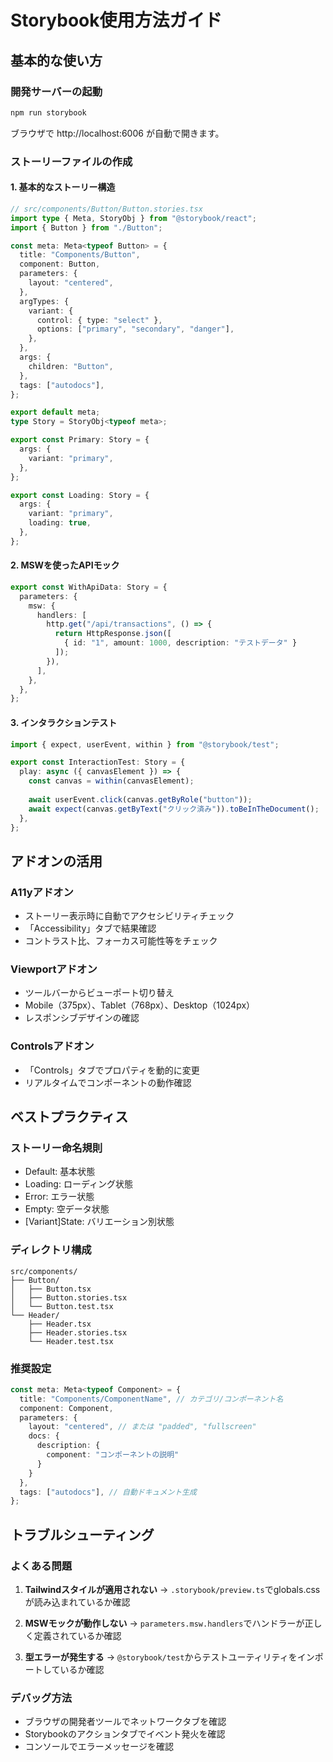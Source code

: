 # Storybook使用方法ガイド

## 基本的な使い方

### 開発サーバーの起動
```bash
npm run storybook
```
ブラウザで http://localhost:6006 が自動で開きます。

### ストーリーファイルの作成

#### 1. 基本的なストーリー構造
```typescript
// src/components/Button/Button.stories.tsx
import type { Meta, StoryObj } from "@storybook/react";
import { Button } from "./Button";

const meta: Meta<typeof Button> = {
  title: "Components/Button",
  component: Button,
  parameters: {
    layout: "centered",
  },
  argTypes: {
    variant: {
      control: { type: "select" },
      options: ["primary", "secondary", "danger"],
    },
  },
  args: {
    children: "Button",
  },
  tags: ["autodocs"],
};

export default meta;
type Story = StoryObj<typeof meta>;

export const Primary: Story = {
  args: {
    variant: "primary",
  },
};

export const Loading: Story = {
  args: {
    variant: "primary",
    loading: true,
  },
};
```

#### 2. MSWを使ったAPIモック
```typescript
export const WithApiData: Story = {
  parameters: {
    msw: {
      handlers: [
        http.get("/api/transactions", () => {
          return HttpResponse.json([
            { id: "1", amount: 1000, description: "テストデータ" }
          ]);
        }),
      ],
    },
  },
};
```

#### 3. インタラクションテスト
```typescript
import { expect, userEvent, within } from "@storybook/test";

export const InteractionTest: Story = {
  play: async ({ canvasElement }) => {
    const canvas = within(canvasElement);
    
    await userEvent.click(canvas.getByRole("button"));
    await expect(canvas.getByText("クリック済み")).toBeInTheDocument();
  },
};
```

## アドオンの活用

### A11yアドオン
- ストーリー表示時に自動でアクセシビリティチェック
- 「Accessibility」タブで結果確認
- コントラスト比、フォーカス可能性等をチェック

### Viewportアドオン
- ツールバーからビューポート切り替え
- Mobile（375px）、Tablet（768px）、Desktop（1024px）
- レスポンシブデザインの確認

### Controlsアドオン
- 「Controls」タブでプロパティを動的に変更
- リアルタイムでコンポーネントの動作確認

## ベストプラクティス

### ストーリー命名規則
- Default: 基本状態
- Loading: ローディング状態
- Error: エラー状態  
- Empty: 空データ状態
- [Variant]State: バリエーション別状態

### ディレクトリ構成
```
src/components/
├── Button/
│   ├── Button.tsx
│   ├── Button.stories.tsx
│   └── Button.test.tsx
└── Header/
    ├── Header.tsx
    ├── Header.stories.tsx
    └── Header.test.tsx
```

### 推奨設定
```typescript
const meta: Meta<typeof Component> = {
  title: "Components/ComponentName", // カテゴリ/コンポーネント名
  component: Component,
  parameters: {
    layout: "centered", // または "padded", "fullscreen"
    docs: {
      description: {
        component: "コンポーネントの説明"
      }
    }
  },
  tags: ["autodocs"], // 自動ドキュメント生成
};
```

## トラブルシューティング

### よくある問題
1. **Tailwindスタイルが適用されない**
   → `.storybook/preview.ts`でglobals.cssが読み込まれているか確認

2. **MSWモックが動作しない**
   → `parameters.msw.handlers`でハンドラーが正しく定義されているか確認

3. **型エラーが発生する**
   → `@storybook/test`からテストユーティリティをインポートしているか確認

### デバッグ方法
- ブラウザの開発者ツールでネットワークタブを確認
- Storybookのアクションタブでイベント発火を確認
- コンソールでエラーメッセージを確認